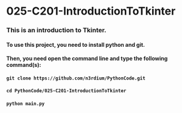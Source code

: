 # 025-C201-IntroductionToTkinter

### This is an introduction to Tkinter.

#### To use this project, you need to install python and git.
#### Then, you need open the command line and type the following command(s):
#### `git clone https://github.com/n3rdium/PythonCode.git`
#### `cd PythonCode/025-C201-IntroductionToTkinter`
#### `python main.py`
